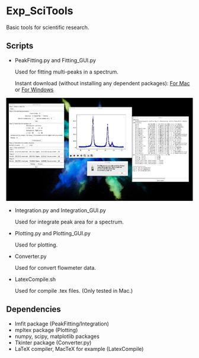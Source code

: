 # Exp_SciTools
Basic tools for scientific research.

## Scripts
* PeakFitting.py and Fitting_GUI.py

    Used for fitting multi-peaks in a spectrum.

    Instant download (without installing any dependent packages): [For Mac](./Packages/PeakFitting_GUI_mac.zip) or [For Windows](./Packages/PeakFitting_GUI_Windows.zip)

![Screenshot](./Examples/PeakFitting/Screenshot.jpg "Screenshot for Fitting_GUI.py")

* Integration.py and Integration_GUI.py

    Used for integrate peak area for a spectrum.

* Plotting.py and Plotting_GUI.py

    Used for plotting.

* Converter.py

    Used for convert flowmeter data.

* LatexCompile.sh

    Used for compile .tex files. (Only tested in Mac.)

## Dependencies
- lmfit package (PeakFitting/Integration)
- mpltex package (Plotting)
- numpy, scipy, matplotlib packages
- Tkinter package (Converter.py)
- LaTeX compiler, MacTeX for example (LatexCompile)

